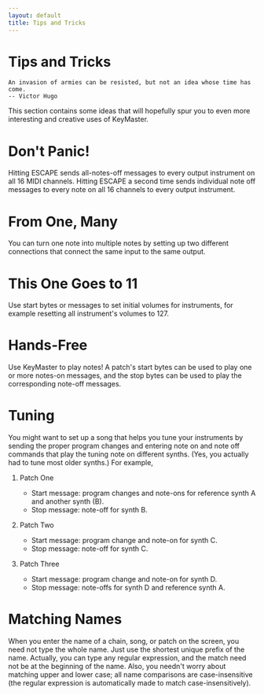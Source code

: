 ```yaml
---
layout: default
title: Tips and Tricks
---
```


# Tips and Tricks

    An invasion of armies can be resisted, but not an idea whose time has come.
    -- Victor Hugo

This section contains some ideas that will hopefully spur you to even more
interesting and creative uses of KeyMaster.

# Don't Panic!

Hitting ESCAPE sends all-notes-off messages to every output instrument on
all 16 MIDI channels. Hitting ESCAPE a second time sends individual note off
messages to every note on all 16 channels to every output instrument.

# From One, Many

You can turn one note into multiple notes by setting up two different
connections that connect the same input to the same output.

# This One Goes to 11

Use start bytes or messages to set initial volumes for instruments, for
example resetting all instrument's volumes to 127.

# Hands-Free

Use KeyMaster to play notes! A patch's start bytes can be used to play one
or more notes-on messages, and the stop bytes can be used to play the
corresponding note-off messages.

# Tuning

You might want to set up a song that helps you tune your instruments
by sending the proper program changes and entering note on and note
off commands that play the tuning note on different synths. (Yes,
you actually had to tune most older synths.) For example,

1. Patch One

   - Start message: program changes and note-ons for reference synth A and
     another synth (B).
   - Stop message: note-off for synth B.

2. Patch Two

   - Start message: program change and note-on for synth C.
   - Stop message: note-off for synth C.

3. Patch Three

   - Start message: program change and note-on for synth D.
   - Stop message: note-offs for synth D and reference synth A.

# Matching Names

When you enter the name of a chain, song, or patch on the screen, you need
not type the whole name. Just use the shortest unique prefix of the name.
Actually, you can type any regular expression, and the match need not be at
the beginning of the name. Also, you needn't worry about matching upper and
lower case; all name comparisons are case-insensitive (the regular
expression is automatically made to match case-insensitively).
